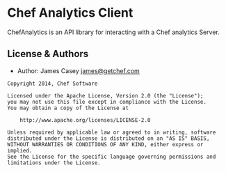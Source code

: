 Chef Analytics Client
==============

ChefAnalytics is an API library for interacting with a Chef analytics Server.

License & Authors
-----------------
- Author: James Casey <james@getchef.com>

```text
Copyright 2014, Chef Software

Licensed under the Apache License, Version 2.0 (the "License");
you may not use this file except in compliance with the License.
You may obtain a copy of the License at

    http://www.apache.org/licenses/LICENSE-2.0

Unless required by applicable law or agreed to in writing, software
distributed under the License is distributed on an "AS IS" BASIS,
WITHOUT WARRANTIES OR CONDITIONS OF ANY KIND, either express or implied.
See the License for the specific language governing permissions and
limitations under the License.
```
